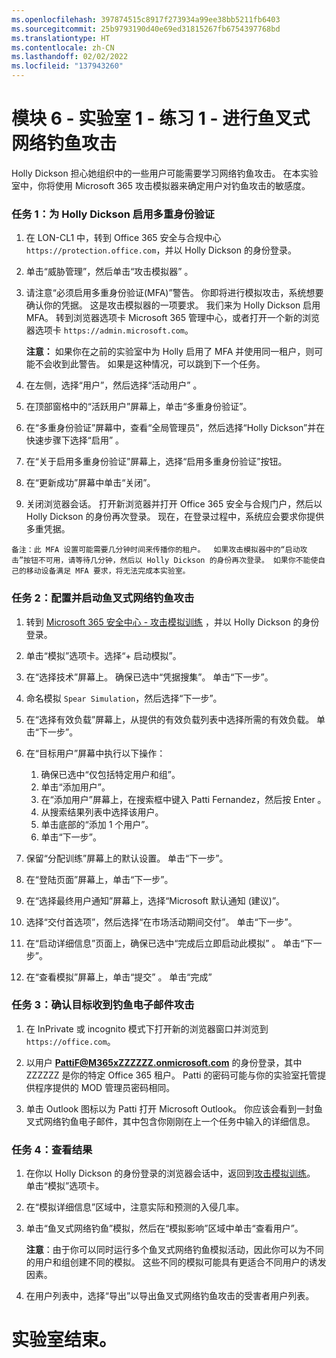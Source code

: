 ```yaml
---
ms.openlocfilehash: 397874515c8917f273934a99ee38bb5211fb6403
ms.sourcegitcommit: 25b9793190d40e69ed31815267fb6754397768bd
ms.translationtype: HT
ms.contentlocale: zh-CN
ms.lasthandoff: 02/02/2022
ms.locfileid: "137943260"
---
```

# <a name="module-6---lab-1---exercise-1---conduct-a-spear-phishing-attack"></a>模块 6 - 实验室 1 - 练习 1 - 进行鱼叉式网络钓鱼攻击


Holly Dickson 担心她组织中的一些用户可能需要学习网络钓鱼攻击。  在本实验室中，你将使用 Microsoft 365 攻击模拟器来确定用户对钓鱼攻击的敏感度。


### <a name="task-1-enable-mulit-factor-authentication-for-holly-dickson"></a>任务 1：为 Holly Dickson 启用多重身份验证


1.  在 LON-CL1 中，转到 Office 365 安全与合规中心 `https://protection.office.com`，并以 Holly Dickson 的身份登录。

2.  单击“威胁管理”，然后单击“攻击模拟器” 。

3.  请注意“必须启用多重身份验证(MFA)”警告。  你即将进行模拟攻击，系统想要确认你的凭据。 这是攻击模拟器的一项要求。 我们来为 Holly Dickson 启用 MFA。 转到浏览器选项卡 Microsoft 365 管理中心，或者打开一个新的浏览器选项卡 `https://admin.microsoft.com`。

    **注意：** 如果你在之前的实验室中为 Holly 启用了 MFA 并使用同一租户，则可能不会收到此警告。  如果是这种情况，可以跳到下一个任务。

4.  在左侧，选择“用户”，然后选择“活动用户” 。

5. 在顶部窗格中的“活跃用户”屏幕上，单击“多重身份验证”。

7.  在“多重身份验证”屏幕中，查看“全局管理员”，然后选择“Holly Dickson”并在快速步骤下选择“启用”  。

8.  在“关于启用多重身份验证”屏幕上，选择“启用多重身份验证”按钮。

9.  在“更新成功”屏幕中单击“关闭”。

10.  关闭浏览器会话。  打开新浏览器并打开 Office 365 安全与合规门户，然后以 Holly Dickson 的身份再次登录。  现在，在登录过程中，系统应会要求你提供多重凭据。

    备注：此 MFA 设置可能需要几分钟时间来传播你的租户。  如果攻击模拟器中的“启动攻击”按钮不可用，请等待几分钟，然后以 Holly Dickson 的身份再次登录。 如果你不能使自己的移动设备满足 MFA 要求，将无法完成本实验室。

### <a name="task-2-configure-and-launch-a-spear-phishing-attack"></a>任务 2：配置并启动鱼叉式网络钓鱼攻击

1. 转到 [Microsoft 365 安全中心 - 攻击模拟训练](https://security.microsoft.com/attacksimulator) ，并以 Holly Dickson 的身份登录。

2. 单击“模拟”选项卡。选择“+ 启动模拟”。

3. 在“选择技术”屏幕上。 确保已选中“凭据搜集”。 单击“下一步”。

4. 命名模拟 `Spear Simulation`，然后选择“下一步”。

5. 在“选择有效负载”屏幕上，从提供的有效负载列表中选择所需的有效负载。 单击“下一步”。

6. 在“目标用户”屏幕中执行以下操作：
    1. 确保已选中“仅包括特定用户和组”。 
    1. 单击“添加用户”。  
    1. 在“添加用户”屏幕上，在搜索框中键入 Patti Fernandez，然后按 Enter 。 
    1. 从搜索结果列表中选择该用户。 
    1. 单击底部的“添加 1 个用户”。 
    1. 单击“下一步”。

7. 保留“分配训练”屏幕上的默认设置。 单击“下一步”。

8. 在“登陆页面”屏幕上，单击“下一步”。 

9. 在“选择最终用户通知”屏幕上，选择“Microsoft 默认通知 (建议)”。

10. 选择“交付首选项”，然后选择“在市场活动期间交付”。 单击“下一步”。

11. 在“启动详细信息”页面上，确保已选中“完成后立即启动此模拟” 。 单击“下一步”。

12. 在“查看模拟”屏幕上，单击“提交” 。 单击“完成”

### <a name="task-3-confirm-target-received-phishing-email-attack"></a>任务 3：确认目标收到钓鱼电子邮件攻击

1.  在 InPrivate 或 incognito 模式下打开新的浏览器窗口并浏览到 `https://office.com`。

2.  以用户 **PattiF@M365xZZZZZZ.onmicrosoft.com** 的身份登录，其中 ZZZZZZ 是你的特定 Office 365 租户。 Patti 的密码可能与你的实验室托管提供程序提供的 MOD 管理员密码相同。

3.  单击 Outlook 图标以为 Patti 打开 Microsoft Outlook。 你应该会看到一封鱼叉式网络钓鱼电子邮件，其中包含你刚刚在上一个任务中输入的详细信息。

### <a name="task-4-review-the-results"></a>任务 4：查看结果

1. 在你以 Holly Dickson 的身份登录的浏览器会话中，返回到[攻击模拟训练](https://security.microsoft.com/attacksimulator)。 单击“模拟”选项卡。

2. 在“模拟详细信息”区域中，注意实际和预测的入侵几率。

3. 单击“鱼叉式网络钓鱼”模拟，然后在“模拟影响”区域中单击“查看用户”。  
    
    **注意**：由于你可以同时运行多个鱼叉式网络钓鱼模拟活动，因此你可以为不同的用户和组创建不同的模拟。  这些不同的模拟可能具有更适合不同用户的诱发因素。
    
4. 在用户列表中，选择“导出”以导出鱼叉式网络钓鱼攻击的受害者用户列表。
 

# <a name="end-of-lab"></a>实验室结束。
